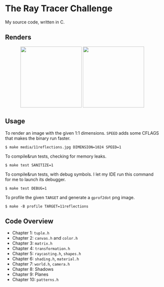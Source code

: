 # The Ray Tracer Challenge

My source code, written in C.

## Renders

<p float="left" align="middle">
  <a href="media/7world.jpg"><img src="media/thumbs/7world.jpg" width="200" /></a>
  <a href="media/9plane.jpg"><img src="media/thumbs/9plane.jpg" width="200" /></a>
</p>

## Usage

To render an image with the given 1:1 dimensions. `SPEED` adds some CFLAGS that makes the binary run faster.

``` shellsession
$ make media/11reflections.jpg DIMENSION=1024 SPEED=1
```

To compile&run tests, checking for memory leaks.

``` shellsession
$ make test SANITIZE=1
```

To compile&run tests, with debug symbols. I let my IDE run this command for me to launch its debugger.

``` shellsession
$ make test DEBUG=1
```

To profile the given `TARGET` and generate a `gprof2dot` png image.

``` shellsession
$ make -B profile TARGET=11reflections
```

## Code Overview

- Chapter 1: `tuple.h`
- Chapter 2: `canvas.h` and `color.h`
- Chapter 3: `matrix.h`
- Chapter 4: `transformation.h`
- Chapter 5: `raycasting.h`, `shapes.h`
- Chapter 6: `shading.h`, `material.h`
- Chapter 7: `world.h`, `camera.h`
- Chapter 8: Shadows
- Chapter 9: Planes
- Chapter 10: `patterns.h`

